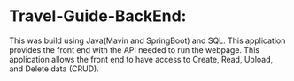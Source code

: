 # Travel-Guide-BackEnd:
This was build using Java(Mavin and SpringBoot) and SQL.
This application provides the front end with the API needed to run the webpage. 
This application allows the front end to have access to Create, Read, Upload, and Delete data (CRUD).
<br/>

